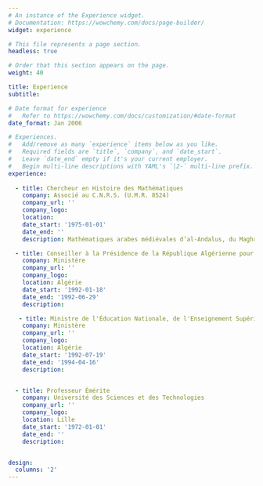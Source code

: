 ```yaml
---
# An instance of the Experience widget.
# Documentation: https://wowchemy.com/docs/page-builder/
widget: experience

# This file represents a page section.
headless: true

# Order that this section appears on the page.
weight: 40

title: Experience
subtitle:

# Date format for experience
#   Refer to https://wowchemy.com/docs/customization/#date-format
date_format: Jan 2006

# Experiences.
#   Add/remove as many `experience` items below as you like.
#   Required fields are `title`, `company`, and `date_start`.
#   Leave `date_end` empty if it's your current employer.
#   Begin multi-line descriptions with YAML's `|2-` multi-line prefix.
experience:
    
  - title: Chercheur en Histoire des Mathématiques
    company: Associé au C.N.R.S. (U.M.R. 8524)
    company_url: ''
    company_logo: 
    location: 
    date_start: '1975-01-01'
    date_end: ''
    description: Mathématiques arabes médiévales d’al-Andalus, du Maghreb et de l’Afrique subsaharienne.

  - title: Conseiller à la Présidence de la République Algérienne pour l'éducation, la culture et la communication
    company: Ministère
    company_url: ''
    company_logo: 
    location: Algérie
    date_start: '1992-01-18'
    date_end: '1992-06-29'
    description: 

   - title: Ministre de l'Éducation Nationale, de l'Enseignement Supérieur et de la Recherche Scientifique
    company: Ministère
    company_url: ''
    company_logo: 
    location: Algérie
    date_start: '1992-07-19'
    date_end: '1994-04-16'
    description: 


  - title: Professeur Émérite
    company: Université des Sciences et des Technologies
    company_url: ''
    company_logo: 
    location: Lille
    date_start: '1972-01-01'
    date_end: ''
    description:  


design:
  columns: '2'
---
```

